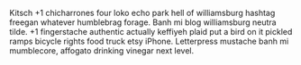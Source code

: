Kitsch +1 chicharrones four loko echo park hell of williamsburg hashtag freegan whatever humblebrag forage. Banh mi blog williamsburg neutra tilde. +1 fingerstache authentic actually keffiyeh plaid put a bird on it pickled ramps bicycle rights food truck etsy iPhone. Letterpress mustache banh mi mumblecore, affogato drinking vinegar next level.